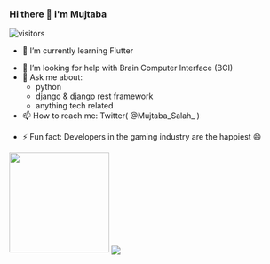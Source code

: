 ### Hi there 👋 i'm Mujtaba

![visitors](https://visitor-badge.glitch.me/badge?page_id=page.id)

<!--Here are some ideas to get you started:

- 🔭 I’m currently working on ...-->
- 🌱 I’m currently learning Flutter
<!-- 👯 I’m looking to collaborate on --> 
- 🤔 I’m looking for help with Brain Computer Interface (BCI)
- 💬 Ask me about:
    + python
    + django & django rest framework
    + anything tech related 
- 📫 How to reach me: Twitter( @Mujtaba_Salah_ )
<!-- 😄 Pronouns: ... -->
- ⚡ Fun fact: Developers in the gaming industry are the happiest 😄

<img height="180em" src="https://github-readme-stats.vercel.app/api?username=MrRobot015&show_icons=true&hide_border=true&&count_private=true&include_all_commits=true" />
<img align="center" src="https://github-readme-stats.vercel.app/api/top-langs/?username=MrRobot015&theme=<drak>" />




